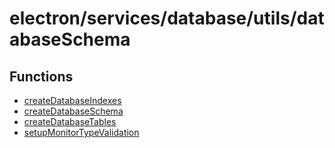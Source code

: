 # electron/services/database/utils/databaseSchema

## Functions

- [createDatabaseIndexes](functions/createDatabaseIndexes.md)
- [createDatabaseSchema](functions/createDatabaseSchema.md)
- [createDatabaseTables](functions/createDatabaseTables.md)
- [setupMonitorTypeValidation](functions/setupMonitorTypeValidation.md)
